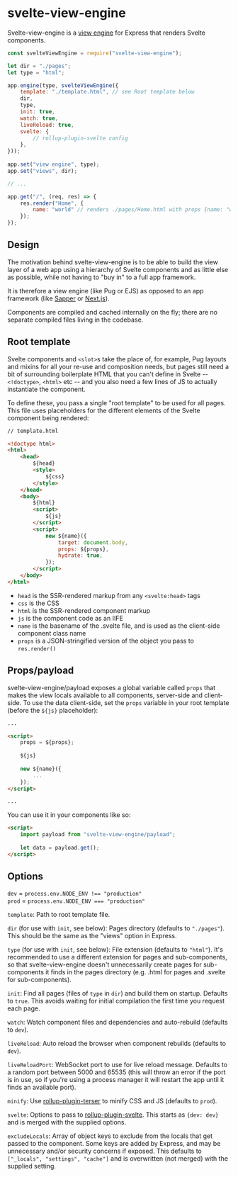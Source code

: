 svelte-view-engine
==================

Svelte-view-engine is a [view engine](https://expressjs.com/en/guide/using-template-engines.html) for Express that renders Svelte components.

```javascript
const svelteViewEngine = require("svelte-view-engine");

let dir = "./pages";
let type = "html";

app.engine(type, svelteViewEngine({
	template: "./template.html", // see Root template below
	dir,
	type,
	init: true,
	watch: true,
	liveReload: true,
	svelte: {
		// rollup-plugin-svelte config
	},
}));
	
app.set("view engine", type);
app.set("views", dir);

// ...

app.get("/", (req, res) => {
	res.render("Home", {
		name: "world" // renders ./pages/Home.html with props {name: "world"}
	});
});
```

Design
------

The motivation behind svelte-view-engine is to be able to build the view layer of a web app using a hierarchy of Svelte components and as little else as possible, while not having to "buy in" to a full app framework.

It is therefore a view engine (like Pug or EJS) as opposed to an app framework (like [Sapper](https://sapper.svelte.dev) or [Next.js](https://nextjs.org)).

Components are compiled and cached internally on the fly; there are no separate compiled files living in the codebase.

Root template
-------------

Svelte components and `<slot>`s take the place of, for example, Pug layouts and mixins for all your re-use and composition needs, but pages still need a bit of surrounding boilerplate HTML that you can't define in Svelte -- `<!doctype>`, `<html>` etc -- and you also need a few lines of JS to actually instantiate the component.

To define these, you pass a single "root template" to be used for all pages.  This file uses placeholders for the different elements of the Svelte component being rendered:

```html
// template.html

<!doctype html>
<html>
	<head>
		${head}
		<style>
			${css}
		</style>
	</head>
	<body>
		${html}
		<script>
			${js}
		</script>
		<script>
			new ${name}({
				target: document.body,
				props: ${props},
				hydrate: true,
			});
		</script>
	</body>
</html>
```

- `head` is the SSR-rendered markup from any `<svelte:head>` tags
- `css` is the CSS
- `html` is the SSR-rendered component markup
- `js` is the component code as an IIFE
- `name` is the basename of the .svelte file, and is used as the client-side component class name
- `props` is a JSON-stringified version of the object you pass to `res.render()`

Props/payload
-------------

svelte-view-engine/payload exposes a global variable called `props` that makes the view locals available to all components, server-side and client-side.  To use the data client-side, set the `props` variable in your root template (before the `${js}` placeholder):

```html
...

<script>
	props = ${props};
	
	${js}
	
	new ${name}({
		...
	});
</script>

...
```

You can use it in your components like so:

```html
<script>
	import payload from "svelte-view-engine/payload";
	
	let data = payload.get();
</script>
```

Options
-------

`dev` = `process.env.NODE_ENV !== "production"`<br>
`prod` = `process.env.NODE_ENV === "production"`

`template`: Path to root template file.

`dir` (for use with `init`, see below): Pages directory (defaults to `"./pages"`).  This should be the same as the "views" option in Express.

`type` (for use with `init`, see below): File extension (defaults to `"html"`).  It's recommended to use a different extension for pages and sub-components, so that svelte-view-engine doesn't unnecessarily create pages for sub-components it finds in the pages directory (e.g. .html for pages and .svelte for sub-components).

`init`: Find all pages (files of `type` in `dir`) and build them on startup.  Defaults to `true`.  This avoids waiting for initial compilation the first time you request each page.

`watch`: Watch component files and dependencies and auto-rebuild (defaults to `dev`).

`liveReload`: Auto reload the browser when component rebuilds (defaults to `dev`).

`liveReloadPort`: WebSocket port to use for live reload message.  Defaults to a random port between 5000 and 65535 (this will throw an error if the port is in use, so if you're using a process manager it will restart the app until it finds an available port).

`minify`: Use [rollup-plugin-terser](https://github.com/TrySound/rollup-plugin-terser) to minify CSS and JS (defaults to `prod`).

`svelte`: Options to pass to [rollup-plugin-svelte](https://github.com/sveltejs/rollup-plugin-svelte).  This starts as `{dev: dev}` and is merged with the supplied options.

`excludeLocals`: Array of object keys to exclude from the locals that get passed to the component.  Some keys are added by Express, and may be unnecessary and/or security concerns if exposed.  This defaults to `["_locals", "settings", "cache"]` and is overwritten (not merged) with the supplied setting.
